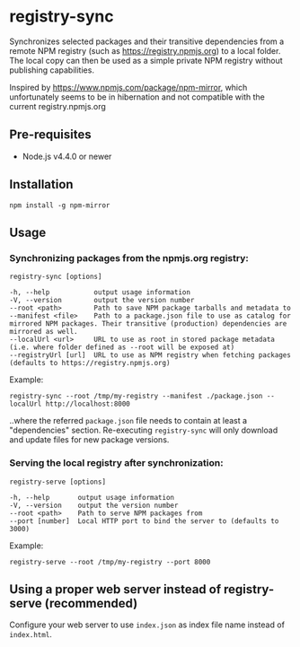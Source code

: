 # registry-sync

Synchronizes selected packages and their transitive dependencies from a remote NPM registry (such as https://registry.npmjs.org) to a local folder.
The local copy can then be used as a simple private NPM registry without publishing capabilities.

Inspired by https://www.npmjs.com/package/npm-mirror, which unfortunately seems to be in hibernation and not compatible with the current registry.npmjs.org

## Pre-requisites

- Node.js v4.4.0 or newer

## Installation

    npm install -g npm-mirror

## Usage

### Synchronizing packages from the npmjs.org registry:

    registry-sync [options]

    -h, --help           output usage information
    -V, --version        output the version number
    --root <path>        Path to save NPM package tarballs and metadata to
    --manifest <file>    Path to a package.json file to use as catalog for mirrored NPM packages. Their transitive (production) dependencies are mirrored as well.
    --localUrl <url>     URL to use as root in stored package metadata (i.e. where folder defined as --root will be exposed at)
    --registryUrl [url]  URL to use as NPM registry when fetching packages (defaults to https://registry.npmjs.org)

Example:

    registry-sync --root /tmp/my-registry --manifest ./package.json --localUrl http://localhost:8000

..where the referred ```package.json``` file needs to contain at least a "dependencies" section.
Re-executing ```registry-sync``` will only download and update files for new package versions.

### Serving the local registry after synchronization:

    registry-serve [options]

    -h, --help       output usage information
    -V, --version    output the version number
    --root <path>    Path to serve NPM packages from
    --port [number]  Local HTTP port to bind the server to (defaults to 3000)

Example:

    registry-serve --root /tmp/my-registry --port 8000

## Using a proper web server instead of registry-serve (recommended)

Configure your web server to use `index.json` as index file name instead of `index.html`.
